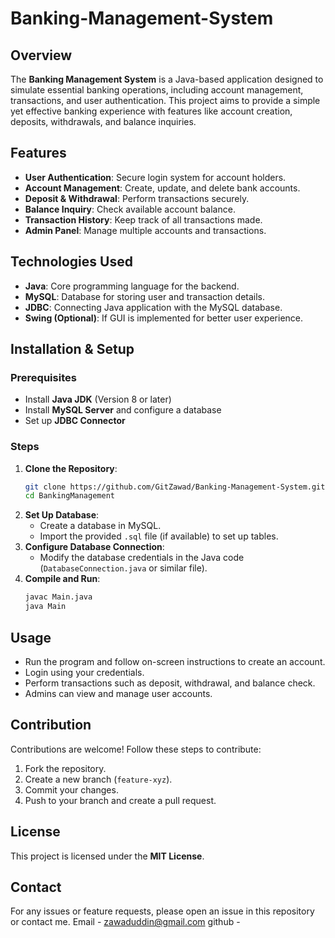 # Banking-Management-System

## Overview
The **Banking Management System** is a Java-based application designed to simulate essential banking operations, including account management, transactions, and user authentication. This project aims to provide a simple yet effective banking experience with features like account creation, deposits, withdrawals, and balance inquiries.

## Features
- **User Authentication**: Secure login system for account holders.
- **Account Management**: Create, update, and delete bank accounts.
- **Deposit & Withdrawal**: Perform transactions securely.
- **Balance Inquiry**: Check available account balance.
- **Transaction History**: Keep track of all transactions made.
- **Admin Panel**: Manage multiple accounts and transactions.

## Technologies Used
- **Java**: Core programming language for the backend.
- **MySQL**: Database for storing user and transaction details.
- **JDBC**: Connecting Java application with the MySQL database.
- **Swing (Optional)**: If GUI is implemented for better user experience.

## Installation & Setup
### Prerequisites
- Install **Java JDK** (Version 8 or later)
- Install **MySQL Server** and configure a database
- Set up **JDBC Connector**

### Steps
1. **Clone the Repository**:
   ```bash
   git clone https://github.com/GitZawad/Banking-Management-System.git
   cd BankingManagement
   ```
2. **Set Up Database**:
   - Create a database in MySQL.
   - Import the provided `.sql` file (if available) to set up tables.
3. **Configure Database Connection**:
   - Modify the database credentials in the Java code (`DatabaseConnection.java` or similar file).
4. **Compile and Run**:
   ```bash
   javac Main.java
   java Main
   ```

## Usage
- Run the program and follow on-screen instructions to create an account.
- Login using your credentials.
- Perform transactions such as deposit, withdrawal, and balance check.
- Admins can view and manage user accounts.

## Contribution
Contributions are welcome! Follow these steps to contribute:
1. Fork the repository.
2. Create a new branch (`feature-xyz`).
3. Commit your changes.
4. Push to your branch and create a pull request.

## License
This project is licensed under the **MIT License**.

## Contact
For any issues or feature requests, please open an issue in this repository or contact me.
Email - zawaduddin@gmail.com
github - 

